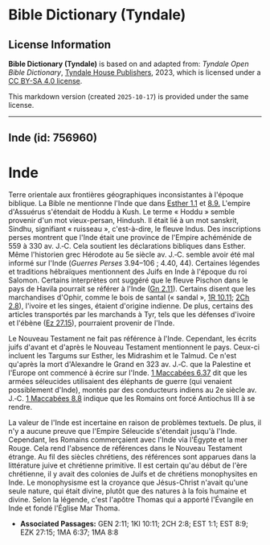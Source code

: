 # Bible Dictionary (Tyndale)

## License Information

**Bible Dictionary (Tyndale)** is based on and adapted from: _Tyndale Open Bible Dictionary_, [Tyndale House Publishers](https://tyndaleopenresources.com/), 2023, which is licensed under a [CC BY-SA 4.0 license](https://creativecommons.org/licenses/by-sa/4.0/legalcode.en).

This markdown version (created `2025-10-17`) is provided under the same license.



--------------------------------

## Inde (id: 756960)

Inde
====

Terre orientale aux frontières géographiques inconsistantes à l'époque biblique. La Bible ne mentionne l'Inde que dans [Esther 1\.1](https://ref.ly/Esth1:1) et [8\.9\.](https://ref.ly/Esth8:9) L'empire d'Assuérus s'étendait de Hoddu à Kush. Le terme « Hoddu » semble provenir d'un mot vieux\-persan, Hindush. Il était lié à un mot sanskrit, Sindhu, signifiant « ruisseau », c'est\-à\-dire, le fleuve Indus. Des inscriptions perses montrent que l'Inde était une province de l'Empire achéménide de 559 à 330 av. J.‑C. Cela soutient les déclarations bibliques dans Esther. Même l'historien grec Hérodote au 5e siècle av. J.‑C. semble avoir été mal informé sur l'Inde (*Guerres Perses* 3\.94–106 ; 4\.40, 44\). Certaines légendes et traditions hébraïques mentionnent des Juifs en Inde à l'époque du roi Salomon. Certains interprètes ont suggéré que le fleuve Pischon dans le pays de Havila pourrait se référer à l'Inde ([Gn 2\.11](https://ref.ly/Gen2:11)). Certains disent que les marchandises d'Ophir, comme le bois de santal (« sandal », [1R 10\.11](https://ref.ly/1Kgs10:11); [2Ch 2\.8](https://ref.ly/2Chr2:8)), l'ivoire et les singes, étaient d'origine indienne. De plus, certains des articles transportés par les marchands à Tyr, tels que les défenses d'ivoire et l'ébène ([Ez 27\.15](https://ref.ly/Ezek27:15)), pourraient provenir de l'Inde.

Le Nouveau Testament ne fait pas référence à l'Inde. Cependant, les écrits juifs d'avant et d'après le Nouveau Testament mentionnent le pays. Ceux\-ci incluent les Targums sur Esther, les Midrashim et le Talmud. Ce n'est qu'après la mort d'Alexandre le Grand en 323 av. J.‑C. que la Palestine et l'Europe ont commencé à écrire sur l'Inde. [1 Maccabées 6\.37](https://ref.ly/1Macc6:37) dit que les armées séleucides utilisaient des éléphants de guerre (qui venaient possiblement d'Inde), montés par des conducteurs indiens au 2e siècle av. J.‑C. [1 Maccabées 8\.8](https://ref.ly/1Macc8:8) indique que les Romains ont forcé Antiochus III à se rendre.

La valeur de l'Inde est incertaine en raison de problèmes textuels. De plus, il n'y a aucune preuve que l'Empire Séleucide s'étendait jusqu'à l'Inde. Cependant, les Romains commerçaient avec l'Inde via l'Égypte et la mer Rouge. Cela rend l'absence de références dans le Nouveau Testament étrange. Au fil des siècles chrétiens, des références sont apparues dans la littérature juive et chrétienne primitive. Il est certain qu'au début de l'ère chrétienne, il y avait des colonies de Juifs et de chrétiens monophysites en Inde. Le monophysisme est la croyance que Jésus\-Christ n'avait qu'une seule nature, qui était divine, plutôt que des natures à la fois humaine et divine. Selon la légende, c'est l'apôtre Thomas qui a apporté l'Évangile en Inde et fondé l'Église Mar Thoma.

* **Associated Passages:** GEN 2:11; 1KI 10:11; 2CH 2:8; EST 1:1; EST 8:9; EZK 27:15; 1MA 6:37; 1MA 8:8

